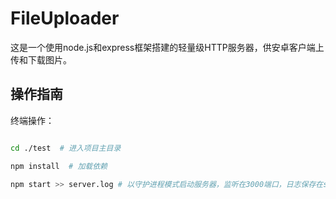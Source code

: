 # FileUploader

这是一个使用node.js和express框架搭建的轻量级HTTP服务器，供安卓客户端上传和下载图片。

## 操作指南

终端操作：

```bash

cd ./test  # 进入项目主目录

npm install  # 加载依赖

npm start >> server.log # 以守护进程模式启动服务器，监听在3000端口，日志保存在server.log中

```
